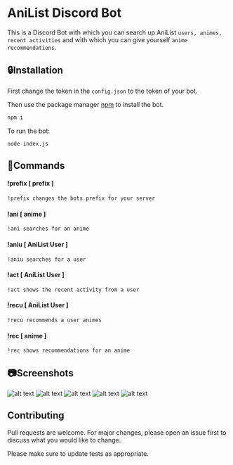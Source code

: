 # AniList Discord Bot

This is a Discord Bot with which you can search up AniList ``users, animes, recent activities`` and with which you can give yourself ``anime recommendations``.

## 🔒Installation
First change the token in the ``config.json`` to the token of your bot.

Then use the package manager [npm](https://www.npmjs.com/get-npm) to install the bot.

```bash
npm i
```
To run the bot:
```bash
node index.js
```

## 🤖Commands

#### !prefix [ prefix ]
``
!prefix changes the bots prefix for your server 
`` 
#### !ani [ anime ]
``
!ani searches for an anime
``
#### !aniu [ AniList User ]
``
!aniu searches for a user
``
#### !act [ AniList User ]
``
!act shows the recent activity from a user
``
#### !recu [ AniList User ]
``
!recu recommends a user animes
``
#### !rec [ anime ]
``
!rec shows recommendations for an anime
``
## 📷Screenshots
![alt text](https://i.gyazo.com/fd3c425c88b8d0270ea1a9843921d97f.png)
![alt text](https://i.gyazo.com/cf856e1d03fd8f2331fb771b39cf6d5f.png)
![alt text](https://i.gyazo.com/12e5d8f4456c2ae0bca0670f8f88f925.png)
![alt text](https://i.gyazo.com/a349032241fc14f32b4170a0288dc127.png)
![alt text](https://i.gyazo.com/a6a1516c5cfa139a6056ec10eee27712.png)


## Contributing
Pull requests are welcome. For major changes, please open an issue first to discuss what you would like to change.

Please make sure to update tests as appropriate.

